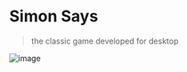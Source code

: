 # **Simon Says**
> the classic game developed for desktop

![image](https://user-images.githubusercontent.com/53355129/99126747-6308a880-25cc-11eb-9de9-9d4cecea2132.png)
